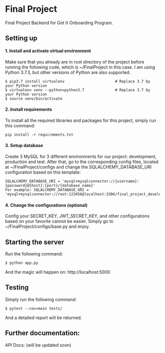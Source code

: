 # Final Project

Final Project Backend for Got It Onboarding Program.

## Setting up

#### 1. Install and activate virtual environment
Make sure that you already are in root directory of the project before running the following code, which is ~/FinalProject in this case. I am using Python 3.7.3, but other versions of Python are also supported. 
```
$ pip3.7 install virtualenv                       # Replace 3.7 by your Python version
$ virtualenv venv --python=python3.7              # Replace 3.7 by your Python version   
$ source venv/bin/activate             
```
	
#### 2. Install requirements
To install all the required libraries and packages for this project, simply run this command: 
```
pip install -r requirements.txt
```

#### 3. Setup database
Create 3 MySQL for 3 different environments for our project: development, production and test. After that, go to the corresponding config files, located at ~/FinalProject/configs and change the SQLALCHEMY_DATABASE_URI configuration based on this template:
```
SQLALCHEMY_DATABASE_URI = 'mysql+mysqlconnector://{username}:{password}@{host}:{port}/{database_name}'
For example: SQLALCHEMY_DATABASE_URI = 'mysql+mysqlconnector://root:123456@localhost:3306/final_project_development'
```

#### 4. Change the configurations (optional)
Config your SECRET_KEY, JWT_SECRET_KEY, and other configurations based on your favorite cannot be easier. Simply go to ~/FinalProject/configs/base.py and enjoy.

## Starting the server
Run the following command:
```
$ python app.py
```
And the magic will happen on: http://localhost:5000 

## Testing
Simply run the following command:
```
$ pytest --cov=main tests/
```
And a detailed report will be returned.

## Further documentation:
API Docs: (will be updated soon)
